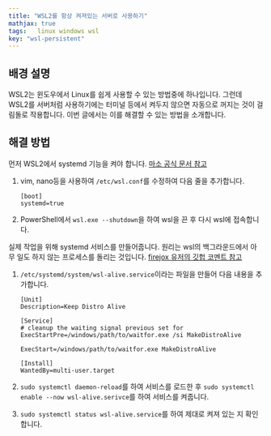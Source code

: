 ```yaml
---
title: "WSL2를 항상 켜져있는 서버로 사용하기"
mathjax: true
tags:	linux windows wsl
key: "wsl-persistent"
---
```


## 배경 설명

WSL2는 윈도우에서 Linux를 쉽게 사용할 수 있는 방법중에 하나입니다. 그런데 WSL2를 서버처럼 사용하기에는 터미널 등에서 켜두지 않으면 자동으로 꺼지는 것이 걸림돌로 작용합니다. 이번 글에서는 이를 해결할 수 있는 방법을 소개합니다.

## 해결 방법

먼저 WSL2에서 systemd 기능을 켜야 합니다. [마소 공식 문서 참고](https://learn.microsoft.com/ko-kr/windows/wsl/systemd#how-to-enable-systemd)

1. vim, nano등을 사용하여 `/etc/wsl.conf`를 수정하여 다음 줄을 추가합니다.

   ```
   [boot]
   systemd=true
   ```

2. PowerShell에서 `wsl.exe --shutdown`을 하여 wsl을 끈 후 다시 wsl에 접속합니다.

실제 작업을 위해 systemd 서비스를 만들어줍니다.
원리는 wsl의 백그라운드에서 아무 일도 하지 않는 프로세스를 돌리는 것입니다. [firejox 유저의 깃헙 코멘트 참고](https://github.com/microsoft/WSL/issues/8854#issuecomment-1490454734)

1. `/etc/systemd/system/wsl-alive.service`이라는 파일을 만들어 다음 내용을 추가합니다.

   ```
   [Unit]
   Description=Keep Distro Alive

   [Service]
   # cleanup the waiting signal previous set for
   ExecStartPre=/windows/path/to/waitfor.exe /si MakeDistroAlive

   ExecStart=/windows/path/to/waitfor.exe MakeDistroAlive

   [Install]
   WantedBy=multi-user.target
   ```

2. `sudo systemctl daemon-reload`를 하여 서비스를 로드한 후 `sudo systemctl enable --now wsl-alive.serivce`를 하여 서비스를 켜줍니다.

3. `sudo systemctl status wsl-alive.service`를 하여 제대로 켜져 있는 지 확인합니다.

